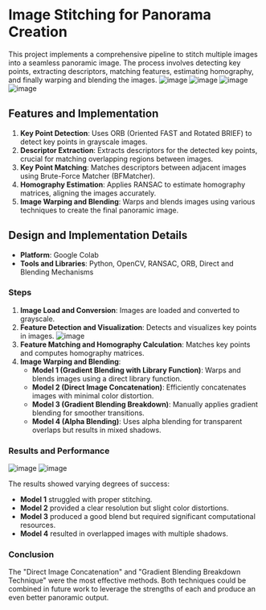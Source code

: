 # Image Stitching for Panorama Creation

This project implements a comprehensive pipeline to stitch multiple images into a seamless panoramic image. The process involves detecting key points, extracting descriptors, matching features, estimating homography, and finally warping and blending the images.
![image](https://github.com/user-attachments/assets/fc733939-64cb-4a0e-b9c0-66b3ecdc1f0d)
![image](https://github.com/user-attachments/assets/8ac54f33-8fa5-4a6e-b972-227e02fc7446)
![image](https://github.com/user-attachments/assets/d5625371-eda7-43c9-97ce-635d8c6ea203)
![image](https://github.com/user-attachments/assets/06a21cb2-2147-469f-ba82-964327b579a2)


## Features and Implementation

1. **Key Point Detection**: Uses ORB (Oriented FAST and Rotated BRIEF) to detect key points in grayscale images.
2. **Descriptor Extraction**: Extracts descriptors for the detected key points, crucial for matching overlapping regions between images.
3. **Key Point Matching**: Matches descriptors between adjacent images using Brute-Force Matcher (BFMatcher).
4. **Homography Estimation**: Applies RANSAC to estimate homography matrices, aligning the images accurately.
5. **Image Warping and Blending**: Warps and blends images using various techniques to create the final panoramic image.

## Design and Implementation Details

- **Platform**: Google Colab
- **Tools and Libraries**: Python, OpenCV, RANSAC, ORB, Direct and Blending Mechanisms

### Steps

1. **Image Load and Conversion**: Images are loaded and converted to grayscale.
2. **Feature Detection and Visualization**: Detects and visualizes key points in images.
![image](https://github.com/user-attachments/assets/78044e96-3725-4236-a732-df770f2926fc)
3. **Feature Matching and Homography Calculation**: Matches key points and computes homography matrices.
4. **Image Warping and Blending**:
   - **Model 1 (Gradient Blending with Library Function)**: Warps and blends images using a direct library function.
   - **Model 2 (Direct Image Concatenation)**: Efficiently concatenates images with minimal color distortion.
   - **Model 3 (Gradient Blending Breakdown)**: Manually applies gradient blending for smoother transitions.
   - **Model 4 (Alpha Blending)**: Uses alpha blending for transparent overlaps but results in mixed shadows.

### Results and Performance

![image](https://github.com/user-attachments/assets/6c0694e5-11ff-4989-bcca-bbbc32f500f8)
![image](https://github.com/user-attachments/assets/c1c507e0-e135-49fb-a186-08524fd0ded6)

The results showed varying degrees of success:
- **Model 1** struggled with proper stitching.
- **Model 2** provided a clear resolution but slight color distortions.
- **Model 3** produced a good blend but required significant computational resources.
- **Model 4** resulted in overlapped images with multiple shadows.

### Conclusion

The "Direct Image Concatenation" and "Gradient Blending Breakdown Technique" were the most effective methods. Both techniques could be combined in future work to leverage the strengths of each and produce an even better panoramic output.

